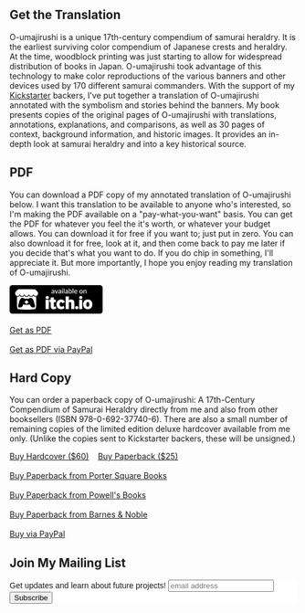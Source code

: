 ## Get the Translation

O-umajirushi is a unique 17th-century compendium of samurai heraldry. It is the earliest surviving color compendium of Japanese crests and heraldry. At the time, woodblock printing was just starting to allow for widespread distribution of books in Japan. O-umajirushi took advantage of this technology to make color reproductions of the various banners and other devices used by 170 different samurai commanders. With the support of my [Kickstarter](https://www.kickstarter.com/projects/xavid/o-umajirushi-17th-century-samurai-heraldry) backers, I've put together a translation of O-umajirushi annotated with the symbolism and stories behind the banners. My book presents copies of the original pages of O-umajirushi with translations, annotations, explanations, and comparisons, as well as 30 pages of context, background information, and historic images. It provides an in-depth look at samurai heraldry and into a key historical source. 

## PDF

You can download a PDF copy of my annotated translation of O-umajirushi below. I want this translation to be available to anyone who's interested, so I'm making the PDF available on a "pay-what-you-want" basis. You can get the  PDF for  whatever you feel the it's worth, or whatever your budget allows. You can download it for free if you want to; just put in zero. You can also download it for free, look at it, and then come back to pay me later if you decide that's what you want to do.  If you do chip in something, I'll appreciate it. But more importantly, I hope you enjoy reading my translation of O-umajirushi.

<p>
<a href="https://xavid.itch.io/o-umajirushi"><img src="badge.png" height="50" alt="available on itch.io" /></a>
<br />
<br />
<script type="text/javascript" src="https://gumroad.com/js/gumroad.js"></script>
<a class="gumroad-button" href="https://gumroad.com/l/uxnoC?wanted=true">Get as PDF</a>
<br />
<br />
<a id="pplink" href="javascript:document.getElementById('pplink').style.display = 'none';document.getElementById('ppform').style.display = 'block'; undefined;">Get as PDF via PayPal</a>
<FORM id="ppform" action="https://www.paypal.com/cgi-bin/webscr" method="post" style="display: none">
<INPUT TYPE="hidden" name="cmd" value="_xclick">
<input type="hidden" name="business" value="DK2TZJCT36J5A" />
<input type="hidden" name="currency_code" value="USD" />
<input type="hidden" name="item_name" value="O-umajirushi PDF" />
<input type="hidden" name="no_shipping" valye="1" />
<input type="hidden" name="shipping" value="0" />
<input type="hidden" name="shipping2" value="0" />
<input type="hidden" name="return" value="https://www.dropbox.com/sh/mkp2smfrm188o38/AAB-w1dkC0jpjDGxyvLIaq9Va?dl=0" />
$<input id="amt" type="text" name="amount" value="" placeholder="Enter Amount ($0+)" />
<input type="image" name="submit" border="0"
src="https://www.paypalobjects.com/en_US/i/btn/btn_buynow_LG.gif"
alt="PayPal - The safer, easier way to pay online" onclick="var amt = document.getElementById('amt'); if (amt.value == '') { alert('Please enter amount.'); return false; } if (amt.value == 0) { alert('To pay $0, please use the Gumroad button above.'); return false; }">
</form>
</p>

## Hard Copy

You can order a paperback copy of O-umajirushi: A 17th-Century Compendium of Samurai Heraldry directly from me and also from other booksellers (ISBN 978-0-692-37740-6).  There are also a small number of remaining copies of the limited edition deluxe hardcover available from me only.  (Unlike the copies sent to Kickstarter backers, these will be unsigned.)

<p>
<a class="gumroad-button" href="https://gumroad.com/l/PCIHZ?wanted=true">Buy Hardcover ($60)</a> &nbsp;&nbsp;
<a class="gumroad-button" href="https://gumroad.com/l/eJycY?wanted=true">Buy Paperback ($25)</a>
<br />
<br />
<a href="https://www.portersquarebooks.com/book/9780692377406">Buy Paperback from Porter Square Books</a>
<br />
<br />
<a href="https://www.powells.com/book/o-umajirushi-9780692377406">Buy Paperback from Powell's Books</a>
<br />
<br />
<a href="http://www.barnesandnoble.com/w/o-umajirushi-xavid-kih-pretzer/1121796273">Buy Paperback from Barnes & Noble</a>
<br />
<br />
<a id="pplink2" href="javascript:document.getElementById('pplink2').style.display = 'none';document.getElementById('ppform2').style.display = 'block'; undefined;">Buy via PayPal</a>
<form action="https://www.paypal.com/cgi-bin/webscr" method="post" target="_top" id="ppform2" style="display: none">
<input type="hidden" name="cmd" value="_s-xclick">
<input type="hidden" name="hosted_button_id" value="XQPG3C2FZZMYC">
<table style="margin: auto">
<tr><td><input type="hidden" name="on0" value="Version">Version</td></tr><tr><td><select name="os0">
	<option value="Paperback">Paperback $25.00 USD</option>
	<option value="Hard Cover">Hard Cover $60.00 USD</option>
</select> </td></tr>
</table>
<input type="hidden" name="currency_code" value="USD">
<input type="image" src="https://www.paypalobjects.com/en_US/i/btn/btn_buynow_LG.gif" border="0" name="submit" alt="PayPal - The safer, easier way to pay online!">
<img alt="" border="0" src="https://www.paypalobjects.com/en_US/i/scr/pixel.gif" width="1" height="1">
</form>
</p>

## Join My Mailing List

<!-- Begin Mailchimp Signup Form -->
<link href="//cdn-images.mailchimp.com/embedcode/slim-10_7.css" rel="stylesheet" type="text/css">
<style type="text/css">
	#mc_embed_signup{background:#fff; clear:left; font:14px Helvetica,Arial,sans-serif; }
	/* Add your own Mailchimp form style overrides in your site stylesheet or in this style block.
	   We recommend moving this block and the preceding CSS link to the HEAD of your HTML file. */
</style>
<div id="mc_embed_signup">
<form action="https://xavid.us1.list-manage.com/subscribe/post?u=8e76014cadb61201412cc0625&amp;id=3263d61af5" method="post" id="mc-embedded-subscribe-form" name="mc-embedded-subscribe-form" class="validate" target="_blank" novalidate>
    <div id="mc_embed_signup_scroll">
	<label for="mce-EMAIL">Get updates and learn about future projects!</label>
	<input type="email" value="" name="EMAIL" class="email" id="mce-EMAIL" placeholder="email address" required>
    <!-- real people should not fill this in and expect good things - do not remove this or risk form bot signups-->
    <div style="position: absolute; left: -5000px;" aria-hidden="true"><input type="text" name="b_8e76014cadb61201412cc0625_3263d61af5" tabindex="-1" value=""></div>
    <div class="clear"><input type="submit" value="Subscribe" name="subscribe" id="mc-embedded-subscribe" class="button"></div>
    </div>
</form>
</div>
<!--End mc_embed_signup-->
